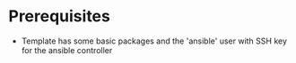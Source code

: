 
# Prerequisites

- Template has some basic packages and the 'ansible' user with SSH key for the ansible controller


